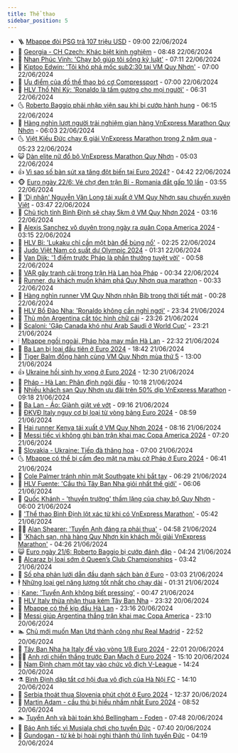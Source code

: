 ```yaml
---
title: Thể thao
sidebar_position: 5
---
```


<!-- vnexpress-the-thao:START -->
- 🪜 [Mbappe đòi PSG trả 107 triệu USD](https://vnexpress.net/mbappe-doi-psg-tra-107-trieu-usd-4761381.html) - 09:00 22/06/2024
- 🦩 [Georgia - CH Czech: Khác biệt kinh nghiệm](https://vnexpress.net/georgia-ch-czech-khac-biet-kinh-nghiem-4761403.html) - 08:48 22/06/2024
- 🧰 [Nhan Phúc Vinh: &#39;Chạy bộ giúp tôi sống kỷ luật&#39;](https://vnexpress.net/nhan-phuc-vinh-chay-bo-giup-toi-song-ky-luat-4761346.html) - 07:11 22/06/2024
- 🤗 [Kiptoo Edwin: &#39;Tôi khó phá mốc sub2:30 tại VM Quy Nhơn&#39;](https://vnexpress.net/kiptoo-edwin-toi-kho-pha-moc-sub2-30-tai-vm-quy-nhon-4761327.html) - 07:00 22/06/2024
- 🥳 [Ưu điểm của đồ thể thao bó cơ Compressport](https://vnexpress.net/uu-diem-cua-do-the-thao-bo-co-compressport-4760747.html) - 07:00 22/06/2024
- 🦣 [HLV Thổ Nhĩ Kỳ: &#39;Ronaldo là tấm gương cho mọi người&#39;](https://vnexpress.net/hlv-tho-nhi-ky-ronaldo-la-tam-guong-cho-moi-nguoi-4761331.html) - 06:31 22/06/2024
- 🌜 [Roberto Baggio phải nhập viện sau khi bị cướp hành hung](https://vnexpress.net/roberto-baggio-phai-nhap-vien-sau-khi-bi-cuop-hanh-hung-4761149.html) - 06:15 22/06/2024
- 🫶 [Hàng nghìn lượt người trải nghiệm gian hàng VnExpress Marathon Quy Nhơn](https://vnexpress.net/hang-nghin-luot-nguoi-trai-nghiem-gian-hang-vnexpress-marathon-quy-nhon-4761349.html) - 06:03 22/06/2024
- 🌜 [Việt Kiều Đức chạy 6 giải VnExpress Marathon trong 2 năm qua](https://vnexpress.net/viet-kieu-duc-chay-6-giai-vnexpress-marathon-trong-2-nam-qua-4761321.html) - 05:23 22/06/2024
- 😺 [Dàn elite nữ đổ bộ VnExpress Marathon Quy Nhơn](https://vnexpress.net/dan-elite-nu-do-bo-vnexpress-marathon-quy-nhon-4761295.html) - 05:03 22/06/2024
- 👍 [Vì sao số bàn sút xa tăng đột biến tại Euro 2024?](https://vnexpress.net/vi-sao-so-ban-sut-xa-tang-dot-bien-tai-euro-2024-4761235.html) - 04:42 22/06/2024
- 🐵 [Euro ngày 22/6: Vé chợ đen trận Bỉ - Romania đắt gấp 10 lần](https://vnexpress.net/euro-ngay-22-6-4761288.html) - 03:55 22/06/2024
- 💫 [&#39;Dị nhân&#39; Nguyễn Văn Long tái xuất ở VM Quy Nhơn sau chuyến xuyên Việt](https://vnexpress.net/di-nhan-nguyen-van-long-tai-xuat-o-vm-quy-nhon-sau-chuyen-xuyen-viet-4761257.html) - 03:47 22/06/2024
- 🦆 [Chủ tịch tỉnh Bình Định sẽ chạy 5km ở VM Quy Nhơn 2024](https://vnexpress.net/chu-tich-tinh-binh-dinh-se-chay-5km-o-vm-quy-nhon-2024-4761082.html) - 03:16 22/06/2024
- 🙉 [Alexis Sanchez vô duyên trong ngày ra quân Copa America 2024](https://vnexpress.net/alexis-sanchez-vo-duyen-trong-ngay-ra-quan-copa-america-2024-4761268.html) - 03:15 22/06/2024
- 📝 [HLV Bỉ: &#39;Lukaku chỉ cần một bàn để bùng nổ&#39;](https://vnexpress.net/hlv-bi-lukaku-chi-can-mot-ban-de-bung-no-4761256.html) - 02:25 22/06/2024
- 💯 [Judo Việt Nam có suất dự Olympic 2024](https://vnexpress.net/judo-viet-nam-co-suat-du-olympic-2024-4761245.html) - 01:31 22/06/2024
- 🌈 [Van Dijk: &#39;1 điểm trước Pháp là phần thưởng tuyệt vời&#39;](https://vnexpress.net/van-dijk-1-diem-truoc-phap-la-phan-thuong-tuyet-voi-4761231.html) - 00:58 22/06/2024
- 🦩 [VAR gây tranh cãi trong trận Hà Lan hòa Pháp](https://vnexpress.net/var-gay-tranh-cai-trong-tran-ha-lan-hoa-phap-4761230.html) - 00:34 22/06/2024
- 🐲 [Runner, du khách muốn khám phá Quy Nhơn qua marathon](https://vnexpress.net/runner-du-khach-muon-kham-pha-quy-nhon-qua-marathon-4761186.html) - 00:33 22/06/2024
- 🌁 [Hàng nghìn runner VM Quy Nhơn nhận Bib trong thời tiết mát](https://vnexpress.net/hang-nghin-runner-vm-quy-nhon-nhan-bib-trong-thoi-tiet-mat-4761192.html) - 00:28 22/06/2024
- 💯 [HLV Bồ Đào Nha: &#39;Ronaldo không cần nghỉ ngơi&#39;](https://vnexpress.net/hlv-bo-dao-nha-ronaldo-khong-can-nghi-ngoi-4761213.html) - 23:34 21/06/2024
- 🌝 [Thủ môn Argentina cắt tóc hình chữ cái](https://vnexpress.net/thu-mon-argentina-cat-toc-hinh-chu-cai-4761179.html) - 23:26 21/06/2024
- 🤖 [Scaloni: &#39;Gặp Canada khó như Arab Saudi ở World Cup&#39;](https://vnexpress.net/scaloni-gap-canada-kho-nhu-arab-saudi-o-world-cup-4761038.html) - 23:21 21/06/2024
- 🕯 [Mbappe ngồi ngoài, Pháp hòa may mắn Hà Lan](https://vnexpress.net/mbappe-ngoi-ngoai-phap-hoa-may-man-ha-lan-4761202.html) - 22:32 21/06/2024
- 🧰 [Ba Lan bị loại đầu tiên ở Euro 2024](https://vnexpress.net/ba-lan-bi-loai-dau-tien-o-euro-2024-4761198.html) - 18:42 21/06/2024
- 🥳 [Tiger Balm đồng hành cùng VM Quy Nhơn mùa thứ 5](https://vnexpress.net/tiger-balm-dong-hanh-cung-vm-quy-nhon-mua-thu-5-4761112.html) - 13:00 21/06/2024
- 👍 [Ukraine hồi sinh hy vọng ở Euro 2024](https://vnexpress.net/slovakia-vs-ukraine-4761171-tong-thuat.html) - 12:30 21/06/2024
- 💪 [Pháp - Hà Lan: Phân định ngôi đầu](https://vnexpress.net/phap-ha-lan-phan-dinh-ngoi-dau-4761123.html) - 10:18 21/06/2024
- 👹 [Nhiều khách sạn Quy Nhơn ưu đãi trên 50% dịp VnExpress Marathon](https://vnexpress.net/nhieu-khach-san-quy-nhon-uu-dai-tren-50-dip-vnexpress-marathon-4761106.html) - 09:18 21/06/2024
- 🧰 [Ba Lan - Áo: Giành giật vé vớt](https://vnexpress.net/ba-lan-ao-gianh-giat-ve-vot-4761097.html) - 09:16 21/06/2024
- 🚀 [ĐKVĐ Italy nguy cơ bị loại từ vòng bảng Euro 2024](https://vnexpress.net/dkvd-italy-nguy-co-bi-loai-tu-vong-bang-euro-2024-4761102.html) - 08:59 21/06/2024
- 🎃 [Hai runner Kenya tái xuất ở VM Quy Nhơn 2024](https://vnexpress.net/hai-runner-kenya-tai-xuat-o-vm-quy-nhon-2024-4761042.html) - 08:16 21/06/2024
- 🧰 [Messi tiếc vì không ghi bàn trận khai mạc Copa America 2024](https://vnexpress.net/messi-tiec-vi-khong-ghi-ban-tran-khai-mac-copa-america-2024-4761040.html) - 07:20 21/06/2024
- 👀 [Slovakia - Ukraine: Tiếp đà thăng hoa](https://vnexpress.net/slovakia-ukraine-tiep-da-thang-hoa-4760999.html) - 07:00 21/06/2024
- 🌜 [Mbappe có thể bị cấm đeo mặt nạ màu cờ Pháp ở Euro 2024](https://vnexpress.net/mbappe-co-the-bi-cam-deo-mat-na-mau-co-phap-o-euro-2024-4761025.html) - 06:41 21/06/2024
- 🫶 [Cole Palmer tránh nhìn mặt Southgate khi bắt tay](https://vnexpress.net/cole-palmer-tranh-nhin-mat-southgate-khi-bat-tay-4761024.html) - 06:29 21/06/2024
- 🦄 [HLV Fuente: &#39;Cầu thủ Tây Ban Nha giỏi nhất thế giới&#39;](https://vnexpress.net/hlv-fuente-cau-thu-tay-ban-nha-gioi-nhat-the-gioi-4761013.html) - 06:06 21/06/2024
- 🥳 [Quốc Khánh - &#39;thuyền trưởng&#39; thầm lặng của chạy bộ Quy Nhơn](https://vnexpress.net/quoc-khanh-thuyen-truong-tham-lang-cua-chay-bo-quy-nhon-4760973.html) - 06:00 21/06/2024
- 🐲 [&#39;Thể thao Bình Định lột xác từ khi có VnExpress Marathon&#39;](https://vnexpress.net/the-thao-binh-dinh-lot-xac-tu-khi-co-vnexpress-marathon-4760751.html) - 05:42 21/06/2024
- 🧑‍🏫 [Alan Shearer: &#39;Tuyển Anh đáng ra phải thua&#39;](https://vnexpress.net/alan-shearer-tuyen-anh-dang-ra-phai-thua-4760950.html) - 04:58 21/06/2024
- 🤔 [&#39;Khách sạn, nhà hàng Quy Nhơn kín khách mỗi giải VnExpress Marathon&#39;](https://vnexpress.net/khach-san-nha-hang-quy-nhon-kin-khach-moi-giai-vnexpress-marathon-4760976.html) - 04:26 21/06/2024
- 😺 [Euro ngày 21/6: Roberto Baggio bị cướp đánh đập](https://vnexpress.net/euro-ngay-21-6-4760966.html) - 04:24 21/06/2024
- 💪 [Alcaraz bị loại sớm ở Queen’s Club Championships](https://vnexpress.net/alcaraz-bi-loai-som-o-queen-s-club-championships-4760959.html) - 03:42 21/06/2024
- 💼 [Số pha phản lưới dẫn đầu danh sách bàn ở Euro](https://vnexpress.net/so-pha-phan-luoi-dan-dau-danh-sach-ban-o-euro-4760881.html) - 03:03 21/06/2024
- 🕴 [Những loại gel năng lượng tốt nhất cho chạy dài](https://vnexpress.net/nhung-loai-gel-nang-luong-tot-nhat-cho-chay-dai-4760340.html) - 01:31 21/06/2024
- 🕯 [Kane: &#39;Tuyển Anh không biết pressing&#39;](https://vnexpress.net/kane-tuyen-anh-khong-biet-pressing-4760872.html) - 00:47 21/06/2024
- 📝 [HLV Italy thừa nhận thua kém Tây Ban Nha](https://vnexpress.net/hlv-italy-thua-nhan-thua-kem-tay-ban-nha-4760846.html) - 23:32 20/06/2024
- 🧐 [Mbappe có thể kịp đấu Hà Lan](https://vnexpress.net/mbappe-co-the-kip-dau-ha-lan-4760839.html) - 23:16 20/06/2024
- 🙉 [Messi giúp Argentina thắng trận khai mạc Copa America](https://vnexpress.net/ket0qua-argentina-vs-canada-4760844-tong-thuat.html) - 23:10 20/06/2024
- 🏊 [Chủ mới muốn Man Utd thành công như Real Madrid](https://vnexpress.net/chu-moi-muon-man-utd-thanh-cong-nhu-real-madrid-4760780.html) - 22:52 20/06/2024
- 🌊 [Tây Ban Nha hạ Italy để vào vòng 1/8 Euro 2024](https://vnexpress.net/tay-ban-nha-ha-italy-de-vao-vong-1-8-euro-2024-4760832.html) - 22:01 20/06/2024
- 👨‍🏫 [Anh rơi chiến thắng trước Đan Mạch ở Euro 2024](https://vnexpress.net/anh-vs-dan-mach-4760784-tong-thuat.html) - 15:10 20/06/2024
- 🥷 [Nam Định chạm một tay vào chức vô địch V-League](https://vnexpress.net/nam-dinh-cham-mot-tay-vao-chuc-vo-dich-v-league-4760797.html) - 14:24 20/06/2024
- ⚗️ [Bình Định dập tắt cơ hội đua vô địch của Hà Nội FC](https://vnexpress.net/binh-dinh-dap-tat-co-hoi-dua-vo-dich-cua-ha-noi-fc-4760792.html) - 14:10 20/06/2024
- 🌮 [Serbia thoát thua Slovenia phút chót ở Euro 2024](https://vnexpress.net/slovenia-vs-serbia-4760782-tong-thuat.html) - 12:37 20/06/2024
- 🤩 [Martin Adam - cầu thủ bị hiểu nhầm nhất Euro 2024](https://vnexpress.net/martin-adam-cau-thu-bi-hieu-nham-nhat-euro-2024-4760674.html) - 08:52 20/06/2024
- 🏊 [Tuyển Anh và bài toán khó Bellingham - Foden](https://vnexpress.net/tuyen-anh-va-bai-toan-kho-bellingham-foden-4760578.html) - 07:48 20/06/2024
- 🐎 [Báo Anh tiếc vì Musiala chơi cho tuyển Đức](https://vnexpress.net/bao-anh-tiec-vi-musiala-choi-cho-tuyen-duc-4760587.html) - 07:40 20/06/2024
- 💫 [Gundogan - từ kẻ bị hoài nghi thành thủ lĩnh tuyển Đức](https://vnexpress.net/gundogan-tu-ke-bi-hoai-nghi-thanh-thu-linh-tuyen-duc-4760525.html) - 04:19 20/06/2024<!-- vnexpress-the-thao:END -->

